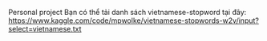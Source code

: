 Personal project 
Bạn có thể tải danh sách vietnamese-stopword tại đây: https://www.kaggle.com/code/mpwolke/vietnamese-stopwords-w2v/input?select=vietnamese.txt

